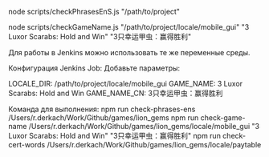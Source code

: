 
node scripts/checkPhrasesEnS.js "/path/to/project"

node scripts/checkGameName.js "/path/to/project/locale/mobile_gui" "3 Luxor Scarabs: Hold and Win" "3只幸运甲虫：赢得胜利"

Для работы в Jenkins можно использовать те же переменные среды.

Конфигурация Jenkins Job:
Добавьте параметры:

LOCALE_DIR: /path/to/project/locale/mobile_gui
GAME_NAME: 3 Luxor Scarabs: Hold and Win
GAME_NAME_CN: 3只幸运甲虫：赢得胜利

Команда для выполнения:
npm run check-phrases-ens /Users/r.derkach/Work/Github/games/lion_gems
npm run check-game-name /Users/r.derkach/Work/Github/games/lion_gems/locale/mobile_gui "3 Luxor Scarabs: Hold and Win" "3只幸运甲虫：赢得胜利"
npm run check-cert-words /Users/r.derkach/Work/Github/games/lion_gems/locale/paytable

